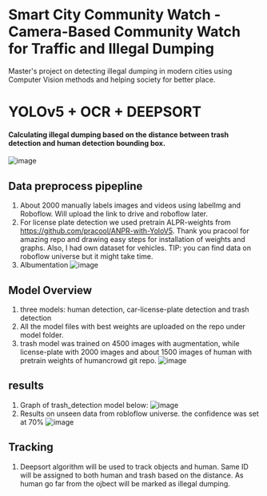 # Smart City Community Watch - Camera-Based Community Watch for Traffic and Illegal Dumping
Master's project on detecting illegal dumping in modern cities using Computer Vision methods and helping society for better place.

# YOLOv5 + OCR + DEEPSORT
#### Calculating illegal dumping based on the distance between trash detection and human detection bounding box.

![image](https://github.com/vraj1231/Illegal-Dumping-Action-Detection/blob/Sub_branch/README/ezgif.com-gif-maker%20(2).gif)

## Data preprocess pipepline
1. About 2000 manually labels images and videos using labelImg and Roboflow. Will upload the link to drive and roboflow later.
2. For license plate detection we used pretrain ALPR-weights from https://github.com/pracool/ANPR-with-YoloV5. Thank you pracool for amazing repo and drawing easy steps for installation of weights and graphs. Also, I had own dataset for vehicles. TIP: you can find data on roboflow universe but it might take time.
3. Albumentation
![image](https://user-images.githubusercontent.com/60303995/195780781-28ce6549-92b5-4165-9d8b-8fe6f4d230a3.png)

## Model Overview
1. three models: human detection, car-license-plate detection and trash detection
2. All the model files with best weights are uploaded on the repo under model folder.
3. trash model was trained on 4500 images with augmentation, while license-plate with 2000 images and about 1500 images of human with pretrain weights of humancrowd git repo.
![image](https://user-images.githubusercontent.com/60303995/195782431-1c9bb537-f427-4b1c-8d19-767eca7baf01.png)


## results
1. Graph of trash_detection model below:
![image](https://user-images.githubusercontent.com/60303995/195781869-156f7653-4a6a-42e0-9e61-b1087f2e56eb.png)
2. Results on unseen data from robloflow universe. the confidence was set at 70%
![image](https://user-images.githubusercontent.com/60303995/195781934-40633098-e670-49f8-a4ac-7bb30ffc9189.png)

## Tracking
1. Deepsort algorithm will be used to track objects and human. Same ID will be assigned to both human and trash based on the distance. As human go far from the ojbect will be marked as illegal dumping.
